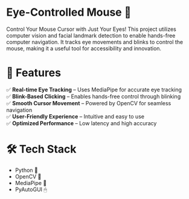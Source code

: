 # Eye-Controlled Mouse 🎯
Control Your Mouse Cursor with Just Your Eyes!
This project utilizes computer vision and facial landmark detection to enable hands-free computer navigation. It tracks eye movements and blinks to control the mouse, making it a useful tool for accessibility and innovation.

# 🚀 Features

✅ **Real-time Eye Tracking** – Uses MediaPipe for accurate eye tracking  
✅ **Blink-Based Clicking** – Enables hands-free control through blinking  
✅ **Smooth Cursor Movement** – Powered by OpenCV for seamless navigation  
✅ **User-Friendly Experience** – Intuitive and easy to use  
✅ **Optimized Performance** – Low latency and high accuracy 

# 🛠 Tech Stack
- Python 🐍
- OpenCV 👀
- MediaPipe 🎯
- PyAutoGUI 🖱

